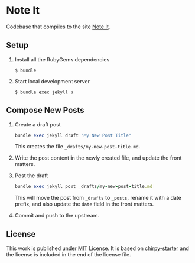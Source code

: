 # Note It

Codebase that compiles to the site [Note It][noteit].

## Setup

1. Install all the RubyGems dependencies

   ```console
   $ bundle
   ```

2. Start local development server

   ```console
   $ bundle exec jekyll s
   ```

## Compose New Posts

1. Create a draft post

   ```ruby
   bundle exec jekyll draft "My New Post Title"
   ```

   This creates the file `_drafts/my-new-post-title.md`.
2. Write the post content in the newly created file, and update the front matters.
3. Post the draft

   ```ruby
   bundle exec jekyll post _drafts/my-new-post-title.md
   ```

   This will move the post from `_drafts` to `_posts`, rename it with a date prefix, and also update the `date` field
   in the front matters.
4. Commit and push to the upstream.

## License

This work is published under [MIT][mit] License. It is based on [chirpy-starter][chirpy] and the license is included
in the end of the license file.

[noteit]: https://allxiao.github.io
[chirpy]: https://github.com/cotes2020/chirpy-starter
[mit]: LICENSE
